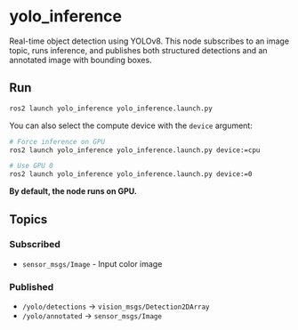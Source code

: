 # yolo_inference
Real-time object detection using YOLOv8. This node subscribes to an image topic, runs inference, and publishes both structured detections and an annotated image with bounding boxes.

## Run
```bash
ros2 launch yolo_inference yolo_inference.launch.py
```
You can also select the compute device with the `device` argument:
```bash
# Force inference on GPU
ros2 launch yolo_inference yolo_inference.launch.py device:=cpu

# Use GPU 0
ros2 launch yolo_inference yolo_inference.launch.py device:=0
```
**By default, the node runs on GPU.**


## Topics
### Subscribed
- `sensor_msgs/Image` - Input color image
### Published
- `/yolo/detections` -> `vision_msgs/Detection2DArray`
- `/yolo/annotated` -> `sensor_msgs/Image`

